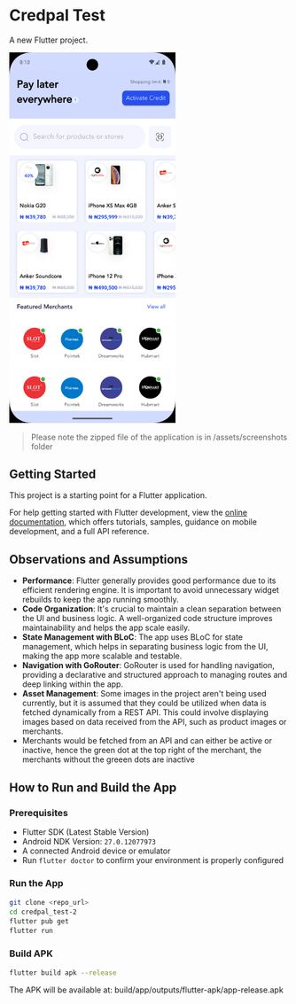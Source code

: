 # Credpal Test

A new Flutter project.

<img src="assets/screenshots/screenshot.png" alt="App Screenshot" width="300"/>

> Please note the zipped file of the application is in /assets/screenshots folder

## Getting Started

This project is a starting point for a Flutter application.

For help getting started with Flutter development, view the [online documentation](https://docs.flutter.dev/), which offers tutorials, samples, guidance on mobile development, and a full API reference.

## Observations and Assumptions

- **Performance**: Flutter generally provides good performance due to its efficient rendering engine. It is important to avoid unnecessary widget rebuilds to keep the app running smoothly.
- **Code Organization**: It's crucial to maintain a clean separation between the UI and business logic. A well-organized code structure improves maintainability and helps the app scale easily.
- **State Management with BLoC**: The app uses BLoC for state management, which helps in separating business logic from the UI, making the app more scalable and testable.
- **Navigation with GoRouter**: GoRouter is used for handling navigation, providing a declarative and structured approach to managing routes and deep linking within the app.
- **Asset Management**: Some images in the project aren't being used currently, but it is assumed that they could be utilized when data is fetched dynamically from a REST API. This could involve displaying images based on data received from the API, such as product images or merchants.
- Merchants would be fetched from an API and can either be active or inactive, hence the green dot at the top right of the merchant, the merchants without the greeen dots are inactive

## How to Run and Build the App

### Prerequisites

- Flutter SDK (Latest Stable Version)
- Android NDK Version: `27.0.12077973`
- A connected Android device or emulator
- Run `flutter doctor` to confirm your environment is properly configured

### Run the App

```bash
git clone <repo_url>
cd credpal_test-2
flutter pub get
flutter run
```

### Build APK

```bash
flutter build apk --release
```

The APK will be available at: build/app/outputs/flutter-apk/app-release.apk
